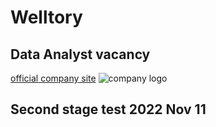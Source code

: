 # Welltory

## Data Analyst vacancy
[official company site](https://welltory.com/)
![company logo](https://welltory.com/pagesImages/landing/main/mockup-b.png)
## Second stage test 2022 Nov 11


